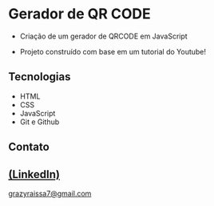 #   Gerador de QR CODE

 - Criação de um gerador de QRCODE em JavaScript

 - Projeto construído com base em um tutorial do Youtube!

## Tecnologias

- HTML
- CSS
- JavaScript
- Git e Github

## Contato
[(LinkedIn)](https://www.linkedin.com/in/grazielly-raissa-pereira-b511342b6?utm_source=share&utm_campaign=share_via&utm_content=profile&utm_medium=android_app)
-----
grazyraissa7@gmail.com
